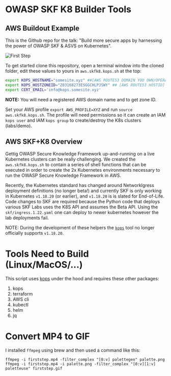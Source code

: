 # OWASP SKF K8 Builder Tools
## AWS Buildout Example
This is the Github repo for the talk: "Build more secure apps by harnessing the power of OWASP SKF & ASVS on Kubernetes".

![First Step](https://github.com/FWDSEC/owasp-skfk8-builder/blob/main/docs/firststep.gif)

To get started clone this repository, open a terminal window into the cloned folder, edit these values to yours in `aws.skfk8.kops.sh` at the top:
```bash
export KOPS_HOSTNAME="somesite.xyz" ##[AWS ROUTE53 DOMAIN YOU OWN/OPERATE]"
export KOPS_HOSTZONEID="Z03168273ESGGCHLPJSWY" ## [AWS ROUTE53 HOSTID]
export CERT_EMAIL='info@kops.somesite.xyz'
```
**NOTE:** You will need a registered AWS domain name and to get zone ID.

Set your AWS profile `export AWS_PROFILE=XYZ` and run `source aws.skfk8.kops.sh`. The profile will need permissions so it can create an IAM `kops user` and IAM `kops group` to create/destroy the K8s clusters (labs/demo).



## AWS SKF+K8 Overview
Gettig OWASP Secure Knowledge Framework up-and-running on a live Kubernetes clusters can be really challenging. We created the `aws.skfk8.kops.sh` to contain a series of shell functions that can be executed in order to create the 2x Kubernetes environments necessary to run the OWASP Secure Knowledge Framework in AWS.

Recently, the Kubernetes standard has changed around NetworkIgress deployment definitions (no longer beta!) and currently SKF is only working in Kubernetes `v1.18.20` (or earlier), and `v1.18.20` is is slated for End-of-Life. Code changes to SKF are required because the Python code that deploys various SKF Labs uses the K8S API and assumes the Beta API. Using the `skf/ingress.1.22.yaml` one can deploy to newer kubernetes however the lab deployments fail.

NOTE: During the development of these helpers the [`kops`](https://kops.sigs.k8s.io/welcome/releases/) tool no longer officially supports `v1.18.20`.

# Tools Need to Build (Linux/MacOS/...)
This script uses [kops](https://kops.sigs.k8s.io/) under the hood and requires these other packages:
1. kops
2. terraform
3. AWS cli
4. kubectl
5. helm
6. jq

# Convert MP4 to GIF
I installed `ffmpeg` using brew and then used a command like this:
```shell
ffmpeg -i firststep.mp4 -filter_complex "[0:v] palettegen" palette.png
ffmpeg -i firststep.mp4 -i palette.png -filter_complex "[0:v][1:v] paletteuse" firststep.gif
```